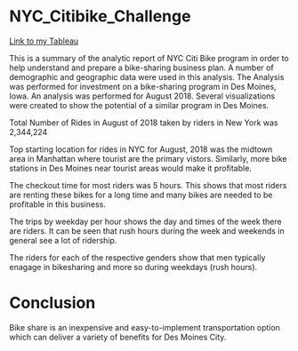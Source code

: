 # NYC_Citibike_Challenge

[Link to my Tableau](https://public.tableau.com/profile/upama.ferdousi#!/vizhome/NYCitiBikeStoryAnalysis/NYCitiBikeStory)

This is a summary of the analytic report of NYC Citi Bike program in order to help understand and prepare a bike-sharing business plan. A number of demographic and geographic data were used in this analysis. The Analysis was performed for investment on a bike-sharing program in Des Moines, Iowa.
An analysis was performed for August 2018. Several visualizations were created to show the potential of a similar program in Des Moines. 

Total Number of Rides in August of 2018 taken by riders in New York was 2,344,224

Top starting location for rides in NYC for August, 2018 was the midtown area in Manhattan where tourist are the primary vistors. Similarly, more bike stations in Des Moines near tourist areas would make it profitable.

The checkout time for most riders was 5 hours. This shows that most riders are renting these bikes for a long time and many bikes are needed to be profitable in this business.

The trips by weekday per hour shows the day and times of the week there are riders. It can be seen that rush hours during the week and weekends in general see a lot of ridership.

The riders for each of the respective genders show that men typically enagage in bikesharing and more so during weekdays (rush hours).

# Conclusion
Bike share is an inexpensive and easy-to-implement transportation option which can deliver a variety of benefits for Des Moines City.
